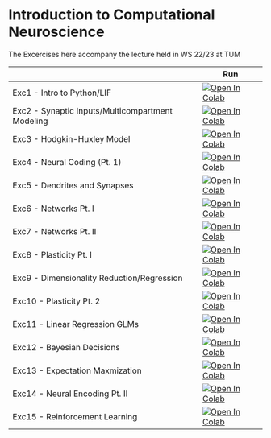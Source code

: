 # Introduction to Computational Neuroscience

The Excercises here accompany the lecture held in WS 22/23 at TUM

|   | Run |
| - | --- |
|Exc1 - Intro to Python/LIF | [![Open In Colab](https://colab.research.google.com/assets/colab-badge.svg)](https://colab.research.google.com/github/comp-neural-circuits/intro-to-comp-neuro/blob/dev/notebooks/Exc_1/notebook_1.ipynb) |
|Exc2 - Synaptic Inputs/Multicompartment Modeling | [![Open In Colab](https://colab.research.google.com/assets/colab-badge.svg)](https://colab.research.google.com/github/comp-neural-circuits/intro-to-comp-neuro/blob/dev/notebooks/Exc_2/notebook_2.ipynb) |
|Exc3 - Hodgkin-Huxley Model | [![Open In Colab](https://colab.research.google.com/assets/colab-badge.svg)](https://colab.research.google.com/github/comp-neural-circuits/intro-to-comp-neuro/blob/dev/notebooks/Exc_3/notebook_3.ipynb) |
|Exc4 - Neural Coding (Pt. 1) | [![Open In Colab](https://colab.research.google.com/assets/colab-badge.svg)](https://colab.research.google.com/github/comp-neural-circuits/intro-to-comp-neuro/blob/dev/notebooks/Exc_4/notebook_4.ipynb) |
|Exc5 - Dendrites and Synapses | [![Open In Colab](https://colab.research.google.com/assets/colab-badge.svg)](https://colab.research.google.com/github/comp-neural-circuits/intro-to-comp-neuro/blob/dev/notebooks/Exc_5/notebook_5.ipynb) |
|Exc6 - Networks Pt. I | [![Open In Colab](https://colab.research.google.com/assets/colab-badge.svg)](https://colab.research.google.com/github/comp-neural-circuits/intro-to-comp-neuro/blob/dev/notebooks/Exc_6/notebook_6.ipynb) |
|Exc7 - Networks Pt. II | [![Open In Colab](https://colab.research.google.com/assets/colab-badge.svg)](https://colab.research.google.com/github/comp-neural-circuits/intro-to-comp-neuro/blob/dev/notebooks/Exc_7/notebook_7.ipynb) |
|Exc8 - Plasticity Pt. I | [![Open In Colab](https://colab.research.google.com/assets/colab-badge.svg)](https://colab.research.google.com/github/comp-neural-circuits/intro-to-comp-neuro/blob/dev/notebooks/Exc_8/notebook_8.ipynb) |
|Exc9 - Dimensionality Reduction/Regression | [![Open In Colab](https://colab.research.google.com/assets/colab-badge.svg)](https://colab.research.google.com/github/comp-neural-circuits/intro-to-comp-neuro/blob/dev/notebooks/Exc_9/notebook_9.ipynb) |
|Exc10 - Plasticity Pt. 2 | [![Open In Colab](https://colab.research.google.com/assets/colab-badge.svg)](https://colab.research.google.com/github/comp-neural-circuits/intro-to-comp-neuro/blob/dev/notebooks/Exc_10/notebook_10.ipynb) |
|Exc11 - Linear Regression GLMs | [![Open In Colab](https://colab.research.google.com/assets/colab-badge.svg)](https://colab.research.google.com/github/comp-neural-circuits/intro-to-comp-neuro/blob/dev/notebooks/Exc_11/notebook_11.ipynb) |
|Exc12 - Bayesian Decisions | [![Open In Colab](https://colab.research.google.com/assets/colab-badge.svg)](https://colab.research.google.com/github/comp-neural-circuits/intro-to-comp-neuro/blob/dev/notebooks/Exc_12/notebook_12.ipynb) |
|Exc13 - Expectation Maxmization | [![Open In Colab](https://colab.research.google.com/assets/colab-badge.svg)](https://colab.research.google.com/github/comp-neural-circuits/intro-to-comp-neuro/blob/dev/notebooks/Exc_13/notebook_13.ipynb) |
|Exc14 - Neural Encoding Pt. II | [![Open In Colab](https://colab.research.google.com/assets/colab-badge.svg)](https://colab.research.google.com/github/comp-neural-circuits/intro-to-comp-neuro/blob/dev/notebooks/Exc_14/notebook_14.ipynb) |
|Exc15 - Reinforcement Learning | [![Open In Colab](https://colab.research.google.com/assets/colab-badge.svg)](https://colab.research.google.com/github/comp-neural-circuits/intro-to-comp-neuro/blob/dev/notebooks/Exc_15/notebook_15.ipynb) |

